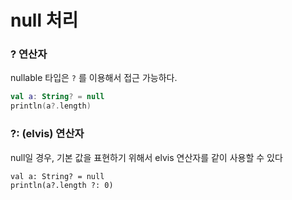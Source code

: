 # null 처리
### ? 연산자
nullable 타입은 `?` 를 이용해서 접근 가능하다. 
```kotlin
val a: String? = null
println(a?.length)
```

### ?: (elvis) 연산자
null일 경우, 기본 값을 표현하기 위해서 elvis 연산자를 같이 사용할 수 있다
```
val a: String? = null
println(a?.length ?: 0)
```